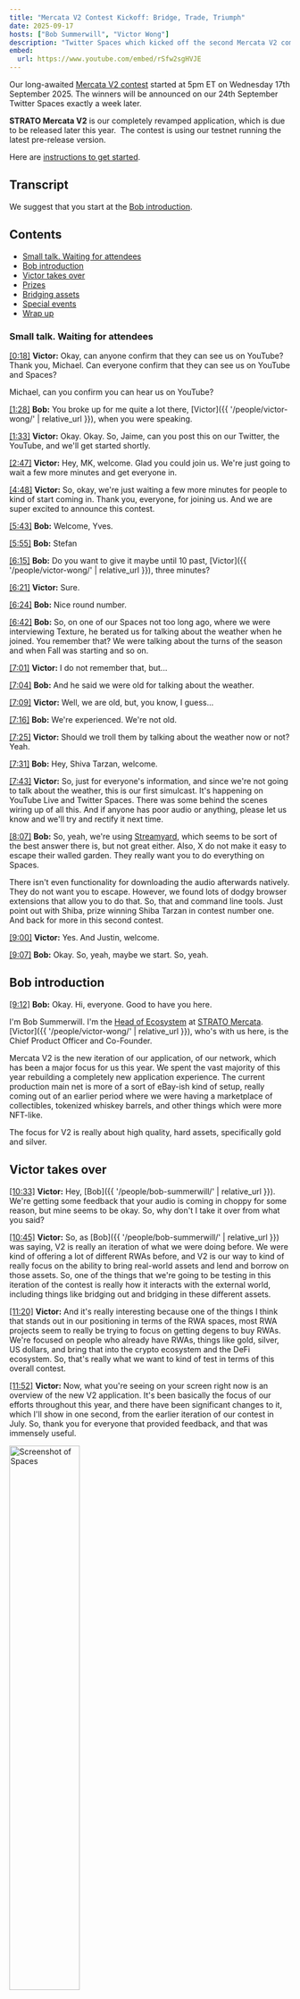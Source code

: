 ```yaml
---
title: "Mercata V2 Contest Kickoff: Bridge, Trade, Triumph"
date: 2025-09-17
hosts: ["Bob Summerwill", "Victor Wong"]
description: "Twitter Spaces which kicked off the second Mercata V2 competition"
embed:
  url: https://www.youtube.com/embed/rSfw2sgHVJE
---
```


Our long-awaited [Mercata V2 contest]("https://www.stratomercata.com/blog/announcing-the-mercata-v2-trading-and-testing-challenge") started at 5pm ET on Wednesday 17th September 2025.  The winners will be announced on our 24th September Twitter Spaces exactly a week later.

**STRATO Mercata V2** is our completely revamped application, which is due to be released later this year.  The contest is using our testnet running the latest pre-release version.

Here are [instructions to get started](https://www.stratomercata.com/blog/announcing-the-mercata-v2-trading-and-testing-challenge).


## Transcript

We suggest that you start at the [Bob introduction](#bob-introduction).

<div class="table-of-contents">
    <h2>Contents</h2>
    <ul>
        <li><a href="#small-talk-waiting-for-attendees">Small talk. Waiting for attendees</a></li>
        <li><a href="#bob-introduction">Bob introduction</a></li>
        <li><a href="#victor-takeover">Victor takes over</a></li>
        <li><a href="#prizes">Prizes</a></li>
        <li><a href="#bridging-assets">Bridging assets</a></li>
        <li><a href="#special-events">Special events</a></li>
        <li><a href="#wrap-up">Wrap up</a></li>
    </ul>
</div>

<a id="small-talk-waiting-for-attendees"></a>

### Small talk. Waiting for attendees

[[0:18]](https://www.youtube.com/watch?v=rSfw2sgHVJE&t=18s) **Victor:**
Okay, can anyone confirm that they can see us on YouTube? Thank you, Michael. Can everyone confirm that they can see us on YouTube and Spaces?

Michael, can you confirm you can hear us on YouTube?

[[1:28]](https://www.youtube.com/watch?v=rSfw2sgHVJE&t=88s) **Bob:**
You broke up for me quite a lot there, [Victor]({{ '/people/victor-wong/' | relative_url }}), when you were speaking.

[[1:33]](https://www.youtube.com/watch?v=rSfw2sgHVJE&t=93s) **Victor:**
Okay. Okay. So, Jaime, can you post this on our Twitter, the YouTube, and we'll get started shortly.

[[2:47]](https://www.youtube.com/watch?v=rSfw2sgHVJE&t=167s) **Victor:**
Hey, MK, welcome. Glad you could join us. We're just going to wait a few more minutes and get everyone in.

[[4:48]](https://www.youtube.com/watch?v=rSfw2sgHVJE&t=288s) **Victor:**
So, okay, we're just waiting a few more minutes for people to kind of start coming in. Thank you, everyone, for joining us. And we are super excited to announce this contest.

[[5:43]](https://www.youtube.com/watch?v=rSfw2sgHVJE&t=343s) **Bob:**
Welcome, Yves.

[[5:55]](https://www.youtube.com/watch?v=rSfw2sgHVJE&t=355s) **Bob:**
Stefan

[[6:15]](https://www.youtube.com/watch?v=rSfw2sgHVJE&t=375s) **Bob:**
Do you want to give it maybe until 10 past, [Victor]({{ '/people/victor-wong/' | relative_url }}), three minutes?

[[6:21]](https://www.youtube.com/watch?v=rSfw2sgHVJE&t=381s) **Victor:**
Sure.

[[6:24]](https://www.youtube.com/watch?v=rSfw2sgHVJE&t=384s) **Bob:**
Nice round number.

[[6:42]](https://www.youtube.com/watch?v=rSfw2sgHVJE&t=402s) **Bob:**
So, on one of our Spaces not too long ago, where we were interviewing Texture, he berated us for talking about the weather when he joined. You remember that?  We were talking about the turns of the season and when Fall was starting and so on.

[[7:01]](https://www.youtube.com/watch?v=rSfw2sgHVJE&t=421s) **Victor:**
I do not remember that, but...

[[7:04]](https://www.youtube.com/watch?v=rSfw2sgHVJE&t=424s) **Bob:**
And he said we were old for talking about the weather.

[[7:09]](https://www.youtube.com/watch?v=rSfw2sgHVJE&t=429s) **Victor:**
Well, we are old, but, you know, I guess...

[[7:16]](https://www.youtube.com/watch?v=rSfw2sgHVJE&t=436s) **Bob:**
We're experienced.  We're not old.

[[7:25]](https://www.youtube.com/watch?v=rSfw2sgHVJE&t=445s) **Victor:**
Should we troll them by talking about the weather now or not? Yeah.

[[7:31]](https://www.youtube.com/watch?v=rSfw2sgHVJE&t=451s) **Bob:**
Hey, Shiva Tarzan, welcome.

[[7:43]](https://www.youtube.com/watch?v=rSfw2sgHVJE&t=463s) **Victor:**
So, just for everyone's information, and since we're not going to talk about the weather, this is our first simulcast. It's happening on YouTube Live and Twitter Spaces. There was some behind the scenes wiring up of all this.  And if anyone has poor audio or anything, please let us know and we'll try and rectify it next time.

[[8:07]](https://www.youtube.com/watch?v=rSfw2sgHVJE&t=487s) **Bob:**
So, yeah, we're using [Streamyard](https://en.wikipedia.org/wiki/StreamYard), which seems to be sort of the best answer there is, but not great either. Also, X do not make it easy to escape their walled garden. They really want you to do everything on Spaces.

There isn't even functionality for downloading the audio afterwards natively. They do not want you to escape. However, we found lots of dodgy browser extensions that allow you to do that.  So, that and command line tools. Just point out with Shiba, prize winning Shiba Tarzan in contest number one. And back for more in this second contest.

[[9:00]](https://www.youtube.com/watch?v=rSfw2sgHVJE&t=540s) **Victor:**
Yes. And Justin, welcome.

[[9:07]](https://www.youtube.com/watch?v=rSfw2sgHVJE&t=547s) **Bob:**
Okay. So, yeah, maybe we start. So, yeah.

<a id="bob-introduction"></a>

## Bob introduction

[[9:12]](https://www.youtube.com/watch?v=rSfw2sgHVJE&t=552s) **Bob:**
Okay. Hi, everyone. Good to have you here.

I'm Bob Summerwill. I'm the [Head of Ecosystem](https://blockapps.net/blog/bob-summerwill-joins-blockapps-as-key-industry-leader/) at [STRATO Mercata](https://stratomercata.com). [Victor]({{ '/people/victor-wong/' | relative_url }}), who's with us here, is the Chief Product Officer and Co-Founder.

Mercata V2 is the new iteration of our application, of our network, which has been a major focus for us this year. We spent the vast majority of this year rebuilding a completely new application experience. The current production main net is more of a sort of eBay-ish kind of setup, really coming out of an earlier period where we were having a marketplace of collectibles, tokenized whiskey barrels, and other things which were more NFT-like.

The focus for V2 is really about high quality, hard assets, specifically gold and silver.

<a id="victor-takeover"></a>

## Victor takes over

[[10:33]](https://www.youtube.com/watch?v=rSfw2sgHVJE&t=633s) **Victor:**
Hey, [Bob]({{ '/people/bob-summerwill/' | relative_url }}). We're getting some feedback that your audio is coming in choppy for some reason, but mine seems to be okay. So, why don't I take it over from what you said?

[[10:45]](https://www.youtube.com/watch?v=rSfw2sgHVJE&t=645s) **Victor:**
So, as [Bob]({{ '/people/bob-summerwill/' | relative_url }}) was saying, V2 is really an iteration of what we were doing before. We were kind of offering a lot of different RWAs before, and V2 is our way to kind of really focus on the ability to bring real-world assets and lend and borrow on those assets. So, one of the things that we're going to be testing in this iteration of the contest is really how it interacts with the external world, including things like bridging out and bridging in these different assets.

[[11:20]](https://www.youtube.com/watch?v=rSfw2sgHVJE&t=680s) **Victor:**
And it's really interesting because one of the things I think that stands out in our positioning in terms of the RWA spaces, most RWA projects seem to really be trying to focus on getting degens to buy RWAs. We're focused on people who already have RWAs, things like gold, silver, US dollars, and bring that into the crypto ecosystem and the DeFi ecosystem. So, that's really what we want to kind of test in terms of this overall contest.

[[11:52]](https://www.youtube.com/watch?v=rSfw2sgHVJE&t=712s) **Victor:**
Now, what you're seeing on your screen right now is an overview of the new V2 application. It's been basically the focus of our efforts throughout this year, and there have been significant changes to it, which I'll show in one second, from the earlier iteration of our contest in July. So, thank you for everyone that provided feedback, and that was immensely useful.

<img src="{{ '/images/personal/bob-summerwill/streamyard.ai/2025.09.17/screenshot-of-spaces.png' | relative_url }}" alt="Screenshot of Spaces" style="width: 50%;" />

<a id="prizes"></a>

## Prizes

[[12:23]](https://www.youtube.com/watch?v=rSfw2sgHVJE&t=743s) **Victor:**
We took as much of that feedback as we could to bring you this new version of the contest. Now, in this version of the contest, there are still going to be three prizes as there were before, but they're for slightly different things.

[[12:38]](https://www.youtube.com/watch?v=rSfw2sgHVJE&t=758s) **Victor:**
So we will have a prize for the best trading award.  So whoever has the total net balance of total number of assets and based on all of their activities. So, that will be a prize, and we've doubled the prizes. So, that would be $500 USDC plus CATA points.

[[13:01]](https://www.youtube.com/watch?v=rSfw2sgHVJE&t=781s) **Victor:**
And then we will have, instead of just offering the bug prizes, we have a recommended improvement prize. So, for technical people who are not that into trading, please provide us your recommendations on improvements. That prize is also $500 USDC plus CATA points.

[[13:20]](https://www.youtube.com/watch?v=rSfw2sgHVJE&t=800s) **Victor:**
And then we have an exploit prize. So, if anyone finds an exploit that could possibly steal funds from the system, we are offering $1500 for that prize and CATA points as well. So, that's what we're offering for this one.

<a id="bridging-assets"></a>

## Bridging assets

[[13:38]](https://www.youtube.com/watch?v=rSfw2sgHVJE&t=818s) **Victor:**
The way the process works is slightly different. So, I just want to kind of walk everyone through that a little bit. So, for the trading prize, what we are doing is we are first providing you assets that will be on [Sepolia](https://ethereum.org/developers/docs/networks/#sepolia) and you'll have to bridge those assets in.

[[13:56]](https://www.youtube.com/watch?v=rSfw2sgHVJE&t=836s) **Victor:**
So, if you look here, I'm going to show you how you do that. You go to the deposits page and we're providing two contest specific assets. One we call mETH for Mercata ETH and you bring that in by bridging.

<img src="{{ '/images/personal/bob-summerwill/streamyard.ai/2025.09.17/screenshot-of-spaces2.png' | relative_url }}" alt="Screenshot of Spaces" style="width: 50%;" />

[[14:12]](https://www.youtube.com/watch?v=rSfw2sgHVJE&t=852s) **Victor:**
So, you use the [Sepolia](https://ethereum.org/developers/docs/networks/#sepolia) and you can bridge it in on the Mercata network. Now, when you see this and when you bridge it and connect it to your wallet, you'll see two confirmations.

[[14:26]](https://www.youtube.com/watch?v=rSfw2sgHVJE&t=866s) **Victor:**
And from, you know, say your external wallet, I personally use [MetaMask](https://en.wikipedia.org/wiki/MetaMask).  So, if it's on your [MetaMask](https://en.wikipedia.org/wiki/MetaMask) wallet, you'll see two confirmations. One to verify that the funds are available to send and then the second to actually bridge in the transaction.

[[14:40]](https://www.youtube.com/watch?v=rSfw2sgHVJE&t=880s) **Victor:**
And then after that, it will be converted into ETHST. So, it will be bridged, wrapped on the system and then be converted into ETHST where you can start to trade with it.

[[14:52]](https://www.youtube.com/watch?v=rSfw2sgHVJE&t=878s) **Victor:**
The second way to bring in is the convert tab. So, what the convert tab is, it brings in stable coins like ultimately our version of a stable coin for the contest is called mUSDC that we will provide to every contest participant. And when you bring it in, it automatically converts into USDST.

[[15:18]](https://www.youtube.com/watch?v=rSfw2sgHVJE&t=904s) **Victor:**
So, those are how you kind of start bringing assets into your account. And then from there, you can start trading. So, you can borrow against those assets by offering them as collateral. And once you, you can see here that I can supply collateral with my ETHST and then I can borrow against it.

[[15:40]](https://www.youtube.com/watch?v=rSfw2sgHVJE&t=926s) **Victor:**
I can swap those out for other assets. And one thing that's really important is that everyone for the contest will have to own at least one of the major assets. So, you will have to have USDST, WBTCST, ETHST, GOLDST and SILVST. You will have to have one of each of those assets to be eligible for the trading prize. 

*(Bob: To be clear, you need any non-zero amount of each to qualify, not 1+ units of each)*

[[16:08]](https://www.youtube.com/watch?v=rSfw2sgHVJE&t=954s) **Victor:**
And then you can also participate in the pools as well. So, you can either provide liquidity to the pools or, and also liquidate people whose positions that are coming under risk. So, that's how this contest will work.

<a id="special-events"></a>

## Special events

[[16:24]](https://www.youtube.com/watch?v=rSfw2sgHVJE&t=970s) **Victor:**
And one other thing we want to mention is that to kind of give a good simulation of real life, throughout the contest on the [Telegram channel](https://t.me/stratomercata), we will announce special events that will happen that will impact various things on the contest and the prices of assets on the contest. So, we will announce sort of sudden airdrops where the first couple of people that respond will get additional tokens. We will announce sudden price shifts and we will announce also, you know, other things that, you know, some positions might be liquidatable on the contest.

[[17:08]](https://www.youtube.com/watch?v=rSfw2sgHVJE&t=1028s) **Victor:**
So, basically, all of those things are going to come at random times throughout the day. So, stay on your toes. Make sure you sign up to the channel, contest channel on [Telegram channel](https://t.me/stratomercata), which is called **Mercata V2 Contest 9/17 to 9/23**.

[[17:27]](https://www.youtube.com/watch?v=rSfw2sgHVJE&t=1037s) **Victor:**
And then watch out for those because they could come at any time. So, with that, I think that's a, you know, high level overview of the contest. [Bob]({{ '/people/bob-summerwill/' | relative_url }}), not sure if your audio is working better, but maybe you can chip in here and just test it out.

[[17:45]](https://www.youtube.com/watch?v=rSfw2sgHVJE&t=1065s) **Bob:**
Yeah, I'll try. Just let me say a little bit and maybe somebody can confirm if that audio is choppy or not still. Yeah, have a look maybe, Jamie or Michael.

[[18:01]](https://www.youtube.com/watch?v=rSfw2sgHVJE&t=1081s) **Victor:**
Okay. Unfortunately, it sounds like your audio is still a little bit choppy today. We will work out the audio issues for later.

But, yes, we'll get you some wired headphones, [Bob]({{ '/people/bob-summerwill/' | relative_url }}). I think, you know, I think it is a technology problem right now.

<a id="wrap-up"></a>

## Wrap up

So, we look forward, the contest will run until the following Tuesday at 5pm.  So, everyone, we look forward to seeing you participate in the contest. We look forward to seeing any of your comments. And please provide whatever feedback that you have on the [Telegram feed](https://t.me/stratomercata).

Your feedback so far has been immensely helpful. And I think this is going to really make [STRATO Mercata](https://stratomercata.com) into an amazing product. So, thank you very much.

And with that, happy hunting, everyone. Take care.

[[19:16]](https://www.youtube.com/watch?v=rSfw2sgHVJE&t=1156s) **Bob:**
Has the stream stopped?
